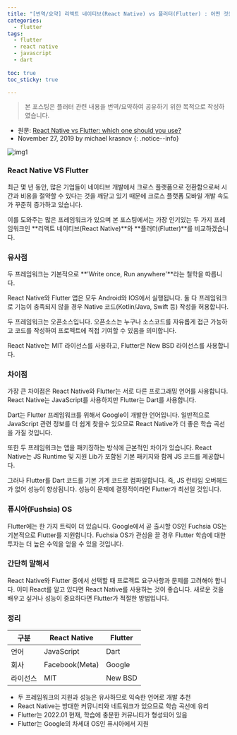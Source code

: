 ```yaml
---
title: "[번역/요약] 리액트 네이티브(React Native) vs 플러터(Flutter) : 어떤 것을 사용해야 할까요?"
categories:
  - flutter
tags:
  - flutter
  - react native
  - javascript
  - dart
  
toc: true
toc_sticky: true

---
```


> 본 포스팅은 플러터 관련 내용을 번역/요약하여 공유하기 위한 목적으로 작성하였습니다. 

* 원문: [React Native vs Flutter: which one should you use?](https://everyday.codes/mobile/react-native-vs-flutter-which-one-should-you-use/#more-95)
* November 27, 2019 by michael krasnov
{: .notice--info}


![img1](https://i0.wp.com/everyday.codes/wp-content/uploads/2019/11/React-Native-Vs-Flutter-Difference-1.jpg?w=1200&ssl=1)


### React Native VS Flutter

최근 몇 년 동안, 많은 기업들이 네이티브  개발에서 크로스 플랫폼으로 전환함으로써 시간과 비용을 절약할 수 있다는 것을 깨닫고 있기 때문에 크로스 플랫폼 모바일 개발 속도가 꾸준히 증가하고 있습니다. 

이를 도와주는 많은 프레임워크가 있으며 본 포스팅에서는 가장 인기있는 두 가지 프레임워크인 **리액트 네이티브(React Native)**와 **플러터(Flutter)**를 비교하겠습니다.


### 유사점

두 프레임워크는 기본적으로 **'Write once, Run anywhere'**라는 철학을 따릅니다.

React Native와 Flutter 앱은 모두 Android와 IOS에서 실행됩니다. 둘 다 프레임워크로 기능이 충족되지 않을 경우 Native 코드(Kotlin/Java, Swift 등) 작성을 허용합니다.

두 프레임워크는 오픈소스입니다. 오픈소스는 누구나 소스코드를 자유롭게 접근 가능하고 코드를 작성하여 프로젝트에 직접 기여할 수 있음을 의미합니다.

React Native는 MIT 라이선스를 사용하고, Flutter은 New BSD 라이선스를 사용합니다.


### 차이점

가장 큰 차이점은 React Native와 Flutter는 서로 다른 프로그래밍 언어를 사용합니다. React Native는 JavaScript를 사용하지만 Flutter는 Dart를 사용합니다. 

Dart는 Flutter 프레임워크를 위해서 Google이 개발한 언어입니다. 일반적으로 JavaScript 관련 정보를 더 쉽게 찾을수 있으므로 React Native가 더 좋은 학습 곡선을 가질 것입니다.

또한 두 프레임워크는 앱을 패키징하는 방식에 근본적인 차이가 있습니다. React Native는 JS Runtime 및 지원 Lib가 포함된 기본 패키지와 함께 JS 코드를 제공합니다. 

그러나 Flutter를 Dart 코드를 기본 기계 코드로 컴파일합니다. 즉, JS 런타임 오버헤드가 없어 성능이 향상됩니다. 성능이 문제에 결정적이라면 Flutter가 최선일 것입니다.


### 퓨시아(Fushsia) OS

Flutter에는 한 가지 트릭이 더 있습니다. Google에서 곧 출시할 OS인 Fuchsia OS는 기본적으로 Flutter를 지원합니다. Fuchsia OS가 관심을 끌 경우 Flutter 학습에 대한 투자는 더 높은 수익을 얻을 수 있을 것입니다.


### 간단히 말해서

React Native와 Flutter 중에서 선택할 때 프로젝트 요구사항과 문제를 고려해야 합니다. 이미 React를 알고 있다면 React Native를 사용하는 것이 좋습니다. 새로운 것을 배우고 싶거나 성능이 중요하다면 Flutter가 적절한 방법입니다.


### 정리

구분 | React Native | Flutter
---------- | ---------- | ----------
언어 | JavaScript | Dart
회사 | Facebook(Meta) | Google
라이선스 | MIT | New BSD

* 두 프레임워크의 지원과 성능은 유사하므로 익숙한 언어로 개발 추천
* React Native는 방대한 커뮤니티와 네트워크가 있으므로 학습 곡선에 유리
* Flutter는 2022.01 현재, 학습에 충분한 커뮤니티가 형성되어 있음
* Flutter는 Google의 차세대 OS인 퓨시아에서 지원
